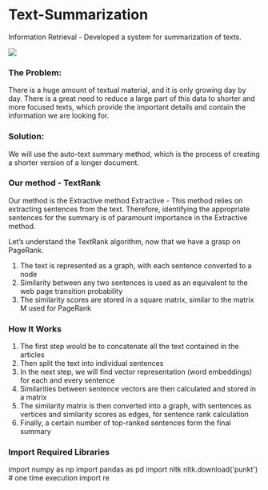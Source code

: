 # Text-Summarization
Information Retrieval - Developed a system for summarization of texts.


<p style="display: flex;">
    <img src="https://github.com/mor0981/Text-Summarization-/blob/master/image.png" >
</p>

### The Problem:
There is a huge amount of textual material, and it is only growing day by day.
There is a great need to reduce a large part of this data to shorter and more focused texts, which provide the important details and contain the information we are looking for.

### Solution:
We will use the auto-text summary method, which is the process of creating a shorter version of a longer document.

### Our method - TextRank

Our method is the Extractive method
Extractive - This method relies on extracting sentences from the text.
Therefore, identifying the appropriate sentences for the summary is of paramount importance in the Extractive method.

Let’s understand the TextRank algorithm, now that we have a grasp on PageRank.

1) The text is represented as a graph, with each sentence converted to a node
2) Similarity between any two sentences is used as an equivalent to the web page transition probability
3) The similarity scores are stored in a square matrix, similar to the matrix M used for PageRank

### How It Works

1) The first step would be to concatenate all the text contained in the articles
2) Then split the text into individual sentences
3) In the next step, we will find vector representation (word embeddings) for each and every sentence
4) Similarities between sentence vectors are then calculated and stored in a matrix
5) The similarity matrix is then converted into a graph, with sentences as vertices and similarity scores as edges, for sentence rank calculation
6) Finally, a certain number of top-ranked sentences form the final summary

### Import Required Libraries

import numpy as np
import pandas as pd
import nltk
nltk.download('punkt') # one time execution
import re


